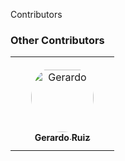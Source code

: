 Contributors

### Other Contributors

<table>
<tr>
    <td align="center" style="word-wrap: break-word; width: 150.0; height: 150.0">
        <a href=https://github.com/geanruca>
            <img src=https://avatars.githubusercontent.com/u/44916977?v=4 width="100;"  style="border-radius:50%;align-items:center;justify-content:center;overflow:hidden;padding-top:10px" alt=Gerardo Ruiz/>
            <br />
            <sub style="font-size:14px"><b>Gerardo Ruiz</b></sub>
        </a>
    </td>
</tr>
</table>